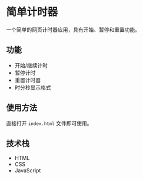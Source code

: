 # 简单计时器

一个简单的网页计时器应用，具有开始、暂停和重置功能。

## 功能

- 开始/继续计时
- 暂停计时
- 重置计时器
- 时分秒显示格式

## 使用方法

直接打开 `index.html` 文件即可使用。

## 技术栈

- HTML
- CSS
- JavaScript
